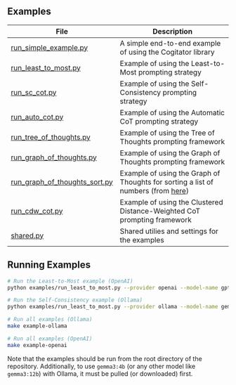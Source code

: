## Examples

| File                                                           | Description                                                                                                                   |
|----------------------------------------------------------------|-------------------------------------------------------------------------------------------------------------------------------|
| [run_simple_example.py](run_simple_example.py)                 | A simple end-to-end example of using the Cogitator library                                                                    |
| [run_least_to_most.py](run_least_to_most.py)                   | Example of using the Least-to-Most prompting strategy                                                                         |
| [run_sc_cot.py](run_sc_cot.py)                                 | Example of using the Self-Consistency prompting strategy                                                                      |
| [run_auto_cot.py](run_auto_cot.py)                             | Example of using the Automatic CoT prompting strategy                                                                         |
| [run_tree_of_thoughts.py](run_tree_of_thoughts.py)             | Example of using the Tree of Thoughts prompting framework                                                                     |
| [run_graph_of_thoughts.py](run_graph_of_thoughts.py)           | Example of using the Graph of Thoughts prompting framework                                                                    |
| [run_graph_of_thoughts_sort.py](run_graph_of_thoughts_sort.py) | Example of using the Graph of Thoughts for sorting a list of numbers (from [here](https://github.com/spcl/graph-of-thoughts)) |
| [run_cdw_cot.py](run_cdw_cot.py)                               | Example of using the Clustered Distance-Weighted CoT prompting framework                                                      |
| [shared.py](shared.py)                                         | Shared utilies and settings for the examples                                                                                  |

## Running Examples

```bash
# Run the Least-to-Most example (OpenAI)
python examples/run_least_to_most.py --provider openai --model-name gpt-4.1-nano
```

```bash
# Run the Self-Consistency example (Ollama)
python examples/run_least_to_most.py --provider ollama --model-name gemma3:4b
```

```bash
# Run all examples (Ollama)
make example-ollama
```

```bash
# Run all examples (OpenAI)
make example-openai
```

Note that the examples should be run from the root directory of the repository.
Additionally, to use `gemma3:4b` (or any other model like `gemma3:12b`) with Ollama, it must be pulled (or downloaded) first.
